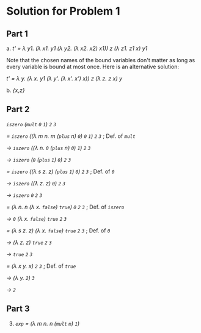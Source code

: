 # Solution for Problem 1

## Part 1

a. *t' = λ y1. (λ x1. y1 (λ y2. (λ x2. x2) x1)) z (λ z1. z1 x) y1*

   Note that the chosen names of the bound variables don't matter as
   long as every variable is bound at most once. Here is an
   alternative solution:
   
   *t' = λ y. (λ x. y1 (λ y'. (λ x'. x') x)) z (λ z. z x) y*
   

b. *{x,z}*

## Part 2

*`iszero` (`mult` `0` `1`) `2` `3`*

   *= `iszero` ((λ m n. m (`plus` n) `0`) `0` `1`) `2` `3`*  ; Def. of *`mult`*

   *→ `iszero` ((λ n. `0` (`plus` n) `0`) `1`)  `2` `3`*
   
   *→ `iszero` (`0` (`plus` `1`) `0`) `2` `3`*
   
   *= `iszero` ((λ s z. z) (`plus` `1`) `0`) `2` `3`* ; Def. of *`0`*
   
   *→ `iszero` ((λ z. z) `0`) `2` `3`*
   
   *→ `iszero` `0` `2` `3`*
   
   *= (λ n. n (λ x. `false`) `true`) `0` `2` `3`* ; Def. of *`iszero`*
   
   *→ `0` (λ x. `false`) `true` `2` `3`*
   
   *= (λ s z. z) (λ x. `false`) `true` `2` `3`* ; Def. of *`0`*
   
   *→ (λ z. z) `true` `2` `3`*
   
   *→ `true` `2` `3`*
   
   *= (λ x y. x) `2` `3`* ; Def. of *`true`*
   
   *→ (λ y. `2`) `3`*

   *→ `2`*


## Part 3

3. *`exp` = (λ m n. n (`mult` `m`) `1`)*
